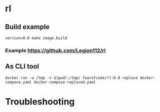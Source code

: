 # rl
## Build example
```shell
version=0.0 make image.build
```

### Example https://github.com/Legion112/rl

## As CLI tool
```shell
docker run -w /tmp -v $(pwd):/tmp/ fearofcode/rl:0.0 replace docker-compose.yaml docker-compose-replaced.yaml
```
# Troubleshooting